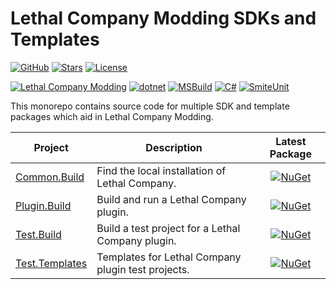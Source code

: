 # Lethal Company Modding SDKs and Templates
[![GitHub](https://img.shields.io/badge/GitHub-%23121011.svg?logo=github&logoColor=white)](https://github.com/linkoid/LethalCompany.Sdks)
[![Stars](https://img.shields.io/github/stars/linkoid/LethalCompany.Sdks)](https://github.com/linkoid/LethalCompany.Sdks/stargazers)
[![License](https://img.shields.io/github/license/linkoid/LethalCompany.Sdks)](https://github.com/linkoid/LethalCompany.Sdks/tree/main?tab=MIT-1-ov-file)

[![Lethal Company Modding](https://custom-icon-badges.demolab.com/badge/Lethal_Company-Modding-FF3600.svg?labelColor=black&logo=lethalcompany)](https://lethal.wiki/)
[![dotnet](https://img.shields.io/badge/dotnet-512BD4?logo=dotnet)](https://dotnet.microsoft.com/en-us/download)
[![MSBuild](https://custom-icon-badges.demolab.com/badge/MSBuild-B35601.svg?logo=msbuild)](https://learn.microsoft.com/en-us/visualstudio/msbuild/msbuild)
[![C#](https://img.shields.io/badge/C%23-239120)](https://dotnet.microsoft.com/en-us/languages/csharp)
[![SmiteUnit](https://custom-icon-badges.demolab.com/badge/SmiteUnit-1F73D5.svg?logo=smiteunit)](https://github.com/linkoid/SmiteUnit)

This monorepo contains source code for multiple SDK and template packages which aid in Lethal Company Modding.

| Project                                | Description                                                | Latest Package |
|----------------------------------------|------------------------------------------------------------|:--------------:|
| [Common.Build](/Common.Build)          | Find the local installation of Lethal Company.             | [![NuGet](https://img.shields.io/nuget/v/Linkoid.LethalCompany.Common.Build  )](https://www.nuget.org/packages/Linkoid.LethalCompany.Common.Build/  ) | 
| [Plugin.Build](/Plugin.Build)          | Build and run a Lethal Company plugin.                     | [![NuGet](https://img.shields.io/nuget/v/Linkoid.LethalCompany.Plugin.Build  )](https://www.nuget.org/packages/Linkoid.LethalCompany.Plugin.Build/  ) | 
| [Test.Build  ](/Test.Build  )          | Build a test project for a Lethal Company plugin.          | [![NuGet](https://img.shields.io/nuget/v/Linkoid.LethalCompany.Test.Build    )](https://www.nuget.org/packages/Linkoid.LethalCompany.Test.Build/    ) | 
| [Test.Templates](/Test.Templates)      | Templates for Lethal Company plugin test projects.         | [![NuGet](https://img.shields.io/nuget/v/Linkoid.LethalCompany.Test.Templates)](https://www.nuget.org/packages/Linkoid.LethalCompany.Test.Templates/) |
